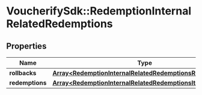 # VoucherifySdk::RedemptionInternalRelatedRedemptions

## Properties

| Name | Type | Description | Notes |
| ---- | ---- | ----------- | ----- |
| **rollbacks** | [**Array&lt;RedemptionInternalRelatedRedemptionsRollbacksItem&gt;**](RedemptionInternalRelatedRedemptionsRollbacksItem.md) |  | [optional] |
| **redemptions** | [**Array&lt;RedemptionInternalRelatedRedemptionsItem&gt;**](RedemptionInternalRelatedRedemptionsItem.md) |  | [optional] |


